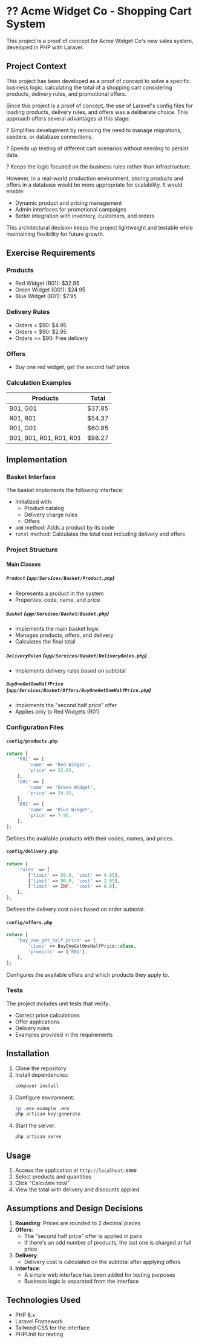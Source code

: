 # ?? Acme Widget Co - Shopping Cart System

This project is a proof of concept for Acme Widget Co's new sales system, developed in PHP with Laravel.

## Project Context

This project has been developed as a proof of concept to solve a specific business logic: calculating the total of a shopping cart considering products, delivery rules, and promotional offers.

Since this project is a proof of concept, the use of Laravel's config files for loading products, delivery rules, and offers was a deliberate choice. This approach offers several advantages at this stage:

? Simplifies development by removing the need to manage migrations, seeders, or database connections.

? Speeds up testing of different cart scenarios without needing to persist data.

? Keeps the logic focused on the business rules rather than infrastructure.

However, in a real-world production environment, storing products and offers in a database would be more appropriate for scalability. It would enable:

- Dynamic product and pricing management
- Admin interfaces for promotional campaigns
- Better integration with inventory, customers, and orders

This architectural decision keeps the project lightweight and testable while maintaining flexibility for future growth.

## Exercise Requirements

### Products
- Red Widget (R01): $32.95
- Green Widget (G01): $24.95
- Blue Widget (B01): $7.95

### Delivery Rules
- Orders < $50: $4.95
- Orders < $90: $2.95
- Orders >= $90: Free delivery

### Offers
- Buy one red widget, get the second half price

### Calculation Examples
| Products | Total |
|-----------|-------|
| B01, G01 | $37.85 |
| R01, R01 | $54.37 |
| R01, G01 | $60.85 |
| B01, B01, R01, R01, R01 | $98.27 |

## Implementation

### Basket Interface
The basket implements the following interface:
- Initialized with:
  - Product catalog
  - Delivery charge rules
  - Offers
- `add` method: Adds a product by its code
- `total` method: Calculates the total cost including delivery and offers

### Project Structure

#### Main Classes

##### `Product` (`app/Services/Basket/Product.php`)
- Represents a product in the system
- Properties: code, name, and price

##### `Basket` (`app/Services/Basket/Basket.php`)
- Implements the main basket logic
- Manages products, offers, and delivery
- Calculates the final total

##### `DeliveryRules` (`app/Services/Basket/DeliveryRules.php`)
- Implements delivery rules based on subtotal

##### `BuyOneGetOneHalfPrice` (`app/Services/Basket/Offers/BuyOneGetOneHalfPrice.php`)
- Implements the "second half price" offer
- Applies only to Red Widgets (R01)

### Configuration Files

#### `config/products.php`
```php
return [
    'R01' => [
        'name' => 'Red Widget',
        'price' => 32.95,
    ],
    'G01' => [
        'name' => 'Green Widget',
        'price' => 24.95,
    ],
    'B01' => [
        'name' => 'Blue Widget',
        'price' => 7.95,
    ],
];
```
Defines the available products with their codes, names, and prices.

#### `config/delivery.php`
```php
return [
    'rules' => [
        ['limit' => 50.0, 'cost' => 4.95],
        ['limit' => 90.0, 'cost' => 2.95],
        ['limit' => INF,  'cost' => 0.0],
    ],
];
```
Defines the delivery cost rules based on order subtotal.

#### `config/offers.php`
```php
return [
    'buy_one_get_half_price' => [
        'class' => BuyOneGetOneHalfPrice::class,
        'products' => ['R01'],
    ],
];
```
Configures the available offers and which products they apply to.

### Tests
The project includes unit tests that verify:
- Correct price calculations
- Offer applications
- Delivery rules
- Examples provided in the requirements

## Installation

1. Clone the repository
2. Install dependencies:
   ```bash
   composer install
   ```
3. Configure environment:
   ```bash
   cp .env.example .env
   php artisan key:generate
   ```
4. Start the server:
   ```bash
   php artisan serve
   ```

## Usage

1. Access the application at `http://localhost:8000`
2. Select products and quantities
3. Click "Calculate total"
4. View the total with delivery and discounts applied

## Assumptions and Design Decisions

1. **Rounding**: Prices are rounded to 2 decimal places
2. **Offers**: 
   - The "second half price" offer is applied in pairs
   - If there's an odd number of products, the last one is charged at full price
3. **Delivery**: 
   - Delivery cost is calculated on the subtotal after applying offers
4. **Interface**: 
   - A simple web interface has been added for testing purposes
   - Business logic is separated from the interface

## Technologies Used

- PHP 8.x
- Laravel Framework
- Tailwind CSS for the interface
- PHPUnit for testing
